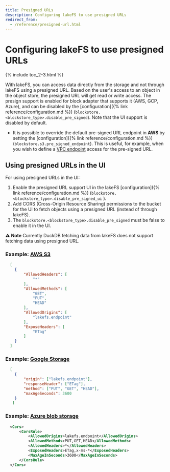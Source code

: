 ```yaml
---
title: Presigned URLs
description: Configuring lakeFS to use presigned URLs
redirect_from:
  - /reference/presigned-url.html
---
```


# Configuring lakeFS to use presigned URLs

{% include toc_2-3.html %}

With lakeFS, you can access data directly from the storage and not through lakeFS using a presigned URL.
Based on the user's access to an object in the object store, the presigned URL will get read or write access.
The presign support is enabled for block adapter that supports it (AWS, GCP, Azure), and can be disabled by the [configuration]({% link reference/configuration.md %}) (`blockstore.<blockstore_type>.disable_pre_signed`). Note that the UI support is disabled by default.

- It is possible to override the default pre-signed URL endpoint in **AWS** by setting the [configuration]({% link reference/configuration.md %}) (`blockstore.s3.pre_signed_endpoint`).
This is useful, for example, when you wish to define a [VPC endpoint](https://docs.aws.amazon.com/AmazonS3/latest/userguide/privatelink-interface-endpoints.html#accessing-s3-interface-endpoints) access for the pre-signed URL.

## Using presigned URLs in the UI
For using presigned URLs in the UI:
1. Enable the presigned URL support UI in the lakeFS [configuration]({% link reference/configuration.md %}) (`blockstore.<blockstore_type>.disable_pre_signed_ui`   ).
2. Add CORS (Cross-Origin Resource Sharing) permissions to the bucket for the UI to fetch objects using a presigned URL (instead of through lakeFS).
3. The `blockstore.<blockstore_type>.disable_pre_signed` must be false to enable it in the UI.

**⚠️ Note** Currently DuckDB fetching data from lakeFS does not support fetching data using presigned URL.

### Example: [AWS S3](https://docs.aws.amazon.com/AmazonS3/latest/userguide/enabling-cors-examples.html)

```json
  [
    {
        "AllowedHeaders": [
            "*"
        ],
        "AllowedMethods": [
            "GET",
            "PUT",
            "HEAD"
        ],
        "AllowedOrigins": [
            "lakefs.endpoint"
        ],
        "ExposeHeaders": [
            "ETag"
        ]
    }
  ]
```


### Example: [Google Storage](https://cloud.google.com/storage/docs/using-cors)

```json
  [
    {
        "origin": ["lakefs.endpoint"],
        "responseHeader": ["ETag"],
        "method": ["PUT", "GET", "HEAD"],
        "maxAgeSeconds": 3600
    }
   ]
```


### Example: [Azure blob storage](https://learn.microsoft.com/en-us/rest/api/storageservices/cross-origin-resource-sharing--cors--support-for-the-azure-storage-services)

```xml
  <Cors>
      <CorsRule>  
          <AllowedOrigins>lakefs.endpoint</AllowedOrigins>  
          <AllowedMethods>PUT,GET,HEAD</AllowedMethods>  
          <AllowedHeaders>*</AllowedHeaders>  
          <ExposedHeaders>ETag,x-ms-*</ExposedHeaders>  
          <MaxAgeInSeconds>3600</MaxAgeInSeconds>  
      </CorsRule>  
  </Cors>
```

